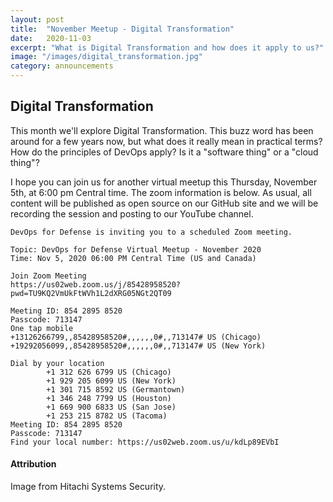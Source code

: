 ```yaml
---
layout: post
title:  "November Meetup - Digital Transformation"
date:   2020-11-03
excerpt: "What is Digital Transformation and how does it apply to us?"
image: "/images/digital_transformation.jpg"
category: announcements
---
```


## Digital Transformation
This month we'll explore Digital Transformation.  This buzz word has been around for a few years now, but what does it really mean in practical terms?  How do the principles of DevOps apply?  Is it a "software thing" or a "cloud thing"?

I hope you can join us for another virtual meetup this Thursday, November 5th, at 6:00 pm Central time.  The zoom information is below.  As usual, all content will be published as open source on our GitHub site and we will be recording the session and posting to our YouTube channel.

    DevOps for Defense is inviting you to a scheduled Zoom meeting.

    Topic: DevOps for Defense Virtual Meetup - November 2020
    Time: Nov 5, 2020 06:00 PM Central Time (US and Canada)

    Join Zoom Meeting
    https://us02web.zoom.us/j/85428958520?pwd=TU9KQ2VmUkFtWVh1L2dXRG05NGt2QT09

    Meeting ID: 854 2895 8520
    Passcode: 713147
    One tap mobile
    +13126266799,,85428958520#,,,,,,0#,,713147# US (Chicago)
    +19292056099,,85428958520#,,,,,,0#,,713147# US (New York)

    Dial by your location
            +1 312 626 6799 US (Chicago)
            +1 929 205 6099 US (New York)
            +1 301 715 8592 US (Germantown)
            +1 346 248 7799 US (Houston)
            +1 669 900 6833 US (San Jose)
            +1 253 215 8782 US (Tacoma)
    Meeting ID: 854 2895 8520
    Passcode: 713147
    Find your local number: https://us02web.zoom.us/u/kdLp89EVbI


#### Attribution

Image from Hitachi Systems Security.
